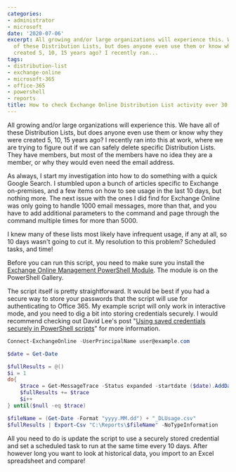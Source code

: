 ```yaml
---
categories:
- administrator
- microsoft
date: '2020-07-06'
excerpt: All growing and/or large organizations will experience this. We have all
  of these Distribution Lists, but does anyone even use them or know why they were
  created 5, 10, 15 years ago? I recently ran...
tags:
- distribution-list
- exchange-online
- microsoft-365
- office-365
- powershell
- reports
title: How to check Exchange Online Distribution List activity over 30, 60, 90+ days?
---
```


All growing and/or large organizations will experience this. We have all of these Distribution Lists, but does anyone even use them or know why they were created 5, 10, 15 years ago? I recently ran into this at work, where we are trying to figure out if we can safely delete specific Distribution Lists. They have members, but most of the members have no idea they are a member, or why they would even need the email address.

As always, I start my investigation into how to do something with a quick Google Search. I stumbled upon a bunch of articles specific to Exchange on-premises, and a few items on how to see usage in the last 10 days, but nothing more. The next issue with the ones I did find for Exchange Online was only going to handle 1000 email messages, more than that, and you have to add additional parameters to the command and page through the command multiple times for more than 5000.

I knew many of these lists most likely have infrequent usage, if any at all, so 10 days wasn't going to cut it. My resolution to this problem? Scheduled tasks, and time!

Before you can run this script, you need to make sure you install the [Exchange Online Management PowerShell Module](https://www.powershellgallery.com/packages/ExchangeOnlineManagement/2.0.3-Preview). The module is on the PowerShell Gallery.

The script itself is pretty straightforward. It would be best if you had a secure way to store your passwords that the script will use for authenticating to Office 365. My example script will only work in interactive mode, and you need to dig a bit into storing credentials securely. I would recommend checking out David Lee's post "[Using saved credentials securely in PowerShell scripts](https://purple.telstra.com.au/blog/using-saved-credentials-securely-in-powershell-scripts)" for more information.

```powershell
Connect-ExchangeOnline -UserPrincipalName user@example.com

$date = Get-Date

$fullResults = @()
$i = 1
do{
    $trace = Get-MessageTrace -Status expanded -startdate ($date).AddDays(-10) -EndDate ($date) -PageSize 5000 -Page $i| Group-Object recipientaddress | Select-Object name,count
    $fullResults += $trace
    $i++
} until($null -eq $trace)

$fileName = (Get-Date -Format "yyyy.MM.dd") + "_DLUsage.csv"
$fullResults | Export-Csv "C:\Reports\$fileName" -NoTypeInformation
```

All you need to do is update the script to use a securely stored credential and set a scheduled task to run at the same time every 10 days. After however long you want to look at historical data, you import to an Excel spreadsheet and compare!
